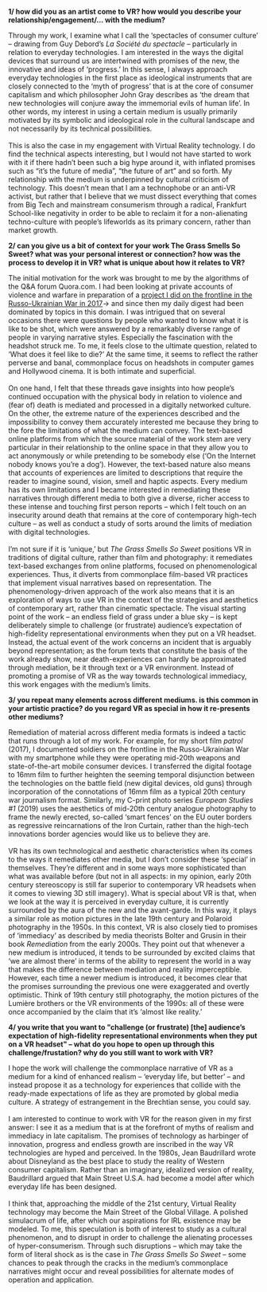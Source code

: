 **1/ how did you as an artist come to VR? how would you describe your relationship/engagement/... with the medium?**

Through my work, I examine what I call the ‘spectacles of consumer culture’ – drawing from Guy Debord’s *La Société du spectacle* – particularly in relation to everyday technologies. I am interested in the ways the digital devices that surround us are intertwined with promises of the new, the innovative and ideas of ‘progress.’ In this sense, I always approach everyday technologies in the first place as ideological instruments that are closely connected to the ‘myth of progress’ that is at the core of consumer capitalism and which philosopher John Gray describes as ‘the dream that new technologies will conjure away the immemorial evils of human life’. In other words, my interest in using a certain medium is usually primarily motivated by its symbolic and ideological role in the cultural landscape and not necessarily by its technical possibilities.
<br><br>
This is also the case in my engagement with Virtual Reality technology. I do find the technical aspects interesting, but I would not have started to work with it if there hadn’t been such a big hype around it, with inflated promises such as “it’s the future of media”, “the future of art” and so forth. My relationship with the medium is underpinned by cultural criticism of technology. This doesn’t mean that I am a technophobe or an anti-VR activist, but rather that I believe that we must dissect everything that comes from Big Tech and mainstream consumerism through a radical, Frankfurt School-like negativity in order to be able to reclaim it for a non-alienating techno-culture with people’s lifeworlds as its primary concern, rather than market growth. 

**2/ can you give us a bit of context for your work The Grass Smells So Sweet? what was your personal interest or connection? how was the process to develop it in VR? what is unique about how it relates to VR?**

The initial motivation for the work was brought to me by the algorithms of the Q&A forum Quora.com. I had been looking at private accounts of violence and warfare in preparation of a [project I did on the frontline in the Russo-Ukrainian War in 2017](https://www.furtherfield.org/fronterlebnis-boys-toys-frontline-summary/)→ and since then my daily digest had been dominated by topics in this domain. I was intrigued that on several occasions there were questions by people who wanted to know what it is like to be shot, which were answered by a remarkably diverse range of people in varying narrative styles. Especially the fascination with the headshot struck me. To me, it feels close to the ultimate question, related to ‘What does it feel like to die?’ At the same time, it seems to reflect the rather perverse and banal, commonplace focus on headshots in computer games and Hollywood cinema. It is both intimate and superficial.
<br><br>
On one hand, I felt that these threads gave insights into how people’s continued occupation with the physical body in relation to violence and (fear of) death is mediated and processed in a digitally networked culture. On the other, the extreme nature of the experiences described and the impossibility to convey them accurately interested me because they bring to the fore the limitations of what the medium can convey. The text-based online platforms from which the source material of the work stem are very particular in their relationship to the online space in that they allow you to act anonymously or while pretending to be somebody else  (‘On the Internet nobody knows you’re a dog’). However, the text-based nature also means that accounts of experiences are limited to descriptions that require the reader to imagine sound, vision, smell and haptic aspects. Every medium has its own limitations and I became interested in remediating these narratives through different media to both give a diverse, richer access to these intense and touching first person reports – which I felt touch on an insecurity around death that remains at the core of contemporary high-tech culture – as well as conduct a study of sorts around the limits of mediation with digital technologies.
<br><br>
I’m not sure if it is ‘unique,’ but *The Grass Smells So Sweet* positions VR in traditions of digital culture, rather than film and photography: it remediates text-based exchanges from online platforms, focused on phenomenological experiences. Thus, it diverts from commonplace film-based VR practices that implement visual narratives based on representation. The phenomenology-driven approach of the work also means that it is an exploration of ways to use VR in the context of the strategies and aesthetics of contemporary art, rather than cinematic spectacle. The visual starting point of the work – an endless field of grass under a blue sky – is kept deliberately simple to challenge (or frustrate) audience’s expectation of high-fidelity representational environments when they put on a VR headset. Instead, the actual event of the work concerns an incident that is arguably beyond representation; as the forum texts that constitute the basis of the work already show, near death-experiences can hardly be approximated through mediation, be it through text or a VR environment. Instead of promoting a promise of VR as the way towards technological immediacy, this work engages with the medium’s limits.

**3/ you repeat many elements across different mediums. is this common in your artistic practice? do you regard VR as special in how it re-presents other mediums?**

Remediation of material across different media formats is indeed a tactic that runs through a lot of my work. For example, for my short film *patrol* (2017), I documented soldiers on the frontline in the Russo-Ukrainian War with my smartphone while they were operating mid-20th weapons and state-of-the-art mobile consumer devices. I transferred the digital footage to 16mm film to further heighten the seeming temporal disjunction between the technologies on the battle field (new digital devices, old guns) through incorporation of the connotations of 16mm film as a typical 20th century war journalism format. Similarly, my C-print photo series *European Studies #1* (2019) uses the aesthetics of mid-20th century analogue photography to frame the newly erected, so-called ‘smart fences’ on the EU outer borders as regressive reincarnations of the Iron Curtain, rather than the high-tech innovations border agencies would like us to believe they are.
<br><br>
VR has its own technological and aesthetic characteristics when its comes to the ways it remediates other media, but I don’t consider these ‘special’ in themselves. They’re different and in some ways more sophisticated than what was available before (but not in all aspects: in my opinion, early 20th century stereoscopy is still far superior to contemporary VR headsets when it comes to viewing 3D still imagery). What is special about VR is that, when we look at the way it is perceived in everyday culture, it is currently surrounded by the aura of the new and the avant-garde. In this way, it plays a similar role as motion pictures in the late 19th century and Polaroid photography in the 1950s. In this context, VR is also closely tied to promises of ‘immediacy’ as described by media theorists Bolter and Grusin in their book *Remediation* from the early 2000s. They point out that whenever a new medium is introduced, it tends to be surrounded by excited claims that ‘we are almost there’ in terms of the ability to represent the world in a way that makes the difference between mediation and reality imperceptible. However, each time a newer medium is introduced, it becomes clear that the promises surrounding the previous one were exaggerated and overtly optimistic. Think of 19th century still photography, the motion pictures of the Lumière brothers or the VR environments of the 1990s: all of these were once accompanied by the claim that it’s ‘almost like reality.’

**4/ you write that you want to "challenge (or frustrate) [the] audience’s expectation of high-fidelity representational environments when they put on a VR headset" – what do you hope to open up through this challenge/frustation? why do you still want to work with VR?**

I hope the work will challenge the commonplace narrative of VR as a medium for a kind of enhanced realism – ‘everyday life, but better’ – and instead propose it as a technology for experiences that collide with the ready-made expectations of life as they are promoted by global media culture. A strategy of estrangement in the Brechtian sense, you could say. 
<br><br>
I am interested to continue to work with VR for the reason given in my first answer: I see it as a medium that is at the forefront of myths of realism and immediacy in late capitalism. The promises of technology as harbinger of innovation, progress and endless growth are inscribed in the way VR technologies are hyped and perceived. In the 1980s, Jean Baudrillard wrote about Disneyland as the best place to study the reality of Western consumer capitalism. Rather than an imaginary, idealized version of reality, Baudrillard argued that Main Street U.S.A. had become a model after which everyday life has been designed.
<br><br>
I think that, approaching the middle of the 21st century, Virtual Reality technology may become the Main Street of the Global Village. A polished simulacrum of life, after which our aspirations for IRL existence may be modeled. To me, this speculation is both of interest to study as a cultural phenomenon, and to disrupt in order to challenge the alienating processes of hyper-consumerism. Through such disruptions – which may take the form of literal shock as is the case in *The Grass Smells So Sweet* – some chances to peak through the cracks in the medium’s commonplace narratives might occur and reveal possibilities for alternate modes of operation and application.